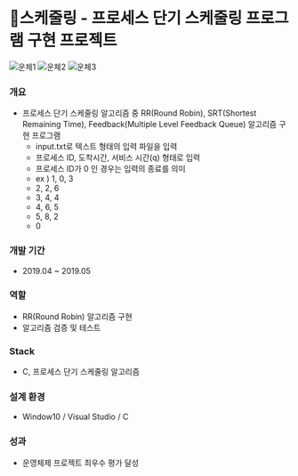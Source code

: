 # 🔎스케줄링 - 프로세스 단기 스케줄링 프로그램 구현 프로젝트

![운체1](https://user-images.githubusercontent.com/46698840/94800093-13f12480-041f-11eb-80ba-f18dd45f8a42.png)
![운체2](https://user-images.githubusercontent.com/46698840/94800095-13f12480-041f-11eb-89eb-6f12de166764.png)
![운체3](https://user-images.githubusercontent.com/46698840/94800084-12bff780-041f-11eb-961d-b8126e131d49.png)

### 개요  
* 프로세스 단기 스케줄링 알고리즘 중  RR(Round Robin),  SRT(Shortest Remaining Time), Feedback(Multiple Level Feedback Queue) 알고리즘 구현 프로그램
  * input.txt로 텍스트 형태의 입력 파일을 입력
  * 프로세스 ID, 도착시간, 서비스 시간(q) 형태로 입력
  * 프로세스 ID가 0 인 경우는 입력의 종료를 의미
   * ex ) 1, 0, 3
   * 2, 2, 6
   * 3, 4, 4
   * 4, 6, 5
   * 5, 8, 2
   * 0
    
### 개발 기간
* 2019.04 ~ 2019.05

### 역할
* RR(Round Robin) 알고리즘 구현
* 알고리즘 검증 및 테스트

### Stack
* C, 프로세스 단기 스케줄링 알고리즘

### 설계 환경
* Window10 / Visual Studio / C

### 성과
* 운영체제 프로젝트 최우수 평가 달성
